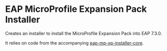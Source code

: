 # EAP MicroProfile Expansion Pack Installer

Creates an installer to install the MicroProfile Expansion Pack into EAP 7.3.0.

It relies on code from the accompanying [eap-mp-xp-installer-core](https://github.com/jbossas/eap-mp-xp-installer-core). 